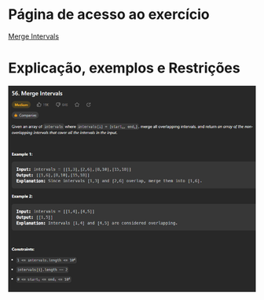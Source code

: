 # Página de acesso ao exercício
[Merge Intervals](https://leetcode.com/problems/merge-intervals/description/)<br>
# Explicação, exemplos e Restrições
![All](../assets/MergeIntervals_All.PNG)

